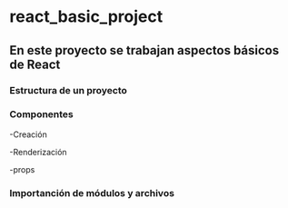 # react_basic_project

## En este proyecto se trabajan aspectos básicos de React

### Estructura de un proyecto

### Componentes
-Creación

-Renderización

-props

### Importanción de módulos y archivos
